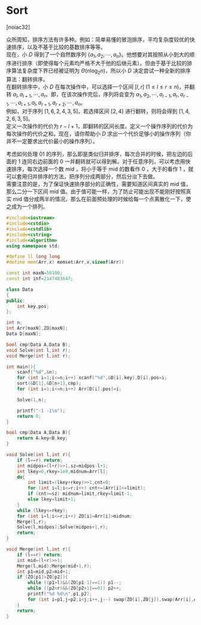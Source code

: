 # Sort
[noiac32]

众所周知，排序方法有许多种。例如：简单易懂的冒泡排序，平均复杂度较优的快速排序，以及不基于比较的基数排序等等。  
现在，小 $D$ 得到了一个自然数序列 $\{a _ 1,a _ 2,\cdots,a _ n\}$。他想要对其按照从小到大的顺序进行排序（即使得每个元素均严格不大于他的后继元素）。但由于基于比较的排序算法复杂度下界已经被证明为 $\Theta (n\log _ 2n)$，所以小 $D$ 决定尝试一种全新的排序算法：翻转排序。  
在翻转排序中，小 $D$ 在每次操作中，可以选择一个区间 $[l,r]$ $(1\le l\le r\le n)$，并翻转 $a _ l,a _ {l+1},\cdots,a _ r$。即，在该次操作完后，序列将会变为 $a _ 1,a _ 2,\cdots,a _ {l-1},a _ r,a _ {r-1},\cdots,a _ {l+1},a _ l,a _ {r+1},a _ {r+2},\cdots,a _ n$。  
例如，对于序列 $[1,6,2,4,3,5]$，若选择区间 $[2,4]$ 进行翻转，则将会得到 $[1,4,2,6,3,5]$。  
定义一次操作的代价为 $r-l+1$，即翻转的区间长度。定义一个操作序列的代价为每次操作的代价之和。现在，请你帮助小 $D$ 求出一个代价足够小的操作序列（你并不一定要求出代价最小的操作序列）。

考虑如何处理 01 的序列，那么即是类似归并排序，每次合并的时候，把左边的后面的 1 连同右边前面的 0 一并翻转就可以得到解。对于任意序列，可以考虑用快速排序，每次选择一个数 mid  ，将小于等于 mid 的数看作 0 ，大于的看作 1 ，就可以套用归并排序的方法，把序列分成两部分，然后分治下去做。  
需要注意的是，为了保证快速排序部分的正确性，需要知道区间真实的 mid 值，那么二分一下区间 mid 值。由于值可能一样，为了防止可能出现不能刚好按照真实 mid 值分成两半的情况，那么在前面预处理的时候给每一个点离散化一下，使之成为一个排列。

```cpp
#include<iostream>
#include<cstdio>
#include<cstdlib>
#include<cstring>
#include<algorithm>
using namespace std;

#define ll long long
#define mem(Arr,x) memset(Arr,x,sizeof(Arr))

const int maxN=50100;
const int inf=2147483647;

class Data
{
public:
	int key,pos;
};

int n;
int Arr[maxN],ZO[maxN];
Data D[maxN];

bool cmp(Data A,Data B);
void Solve(int l,int r);
void Merge(int l,int r);

int main(){
	scanf("%d",&n);
	for (int i=1;i<=n;i++) scanf("%d",&D[i].key),D[i].pos=i;
	sort(&D[1],&D[n+1],cmp);
	for (int i=1;i<=n;i++) Arr[D[i].pos]=i;

	Solve(1,n);

	printf("-1 -1\n");
	return 0;
}

bool cmp(Data A,Data B){
	return A.key<B.key;
}

void Solve(int l,int r){
	if (l==r) return;
	int midpos=(l+r)>>1,sz=midpos-l+1;
	int lkey=0,rkey=1e9,midnum=Arr[l];
	do{
		int limit=(lkey+rkey)>>1,cnt=0;
		for (int i=l;i<=r;i++) cnt+=(Arr[i]<=limit);
		if (cnt>=sz) midnum=limit,rkey=limit-1;
		else lkey=limit+1;
	}
	while (lkey<=rkey);
	for (int i=l;i<=r;i++) ZO[i]=Arr[i]>midnum;
	Merge(l,r);
	Solve(l,midpos);Solve(midpos+1,r);
	return;
}

void Merge(int l,int r){
	if (l==r) return;
	int mid=(l+r)>>1;
	Merge(l,mid);Merge(mid+1,r);
	int p1=mid,p2=mid+1;
	if (ZO[p1]>ZO[p2]){
		while ((p1>l)&&(ZO[p1-1]==1)) p1--;
		while ((p2<r)&&(ZO[p2+1]==0)) p2++;
		printf("%d %d\n",p1,p2);
		for (int i=p1,j=p2;i<j;i++,j--) swap(ZO[i],ZO[j]),swap(Arr[i],Arr[j]);
	}
	return;
}
```